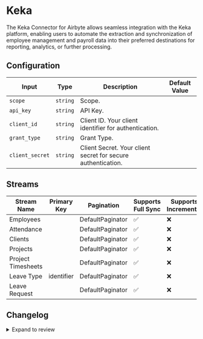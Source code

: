 # Keka
The Keka Connector for Airbyte allows seamless integration with the Keka platform, enabling users to automate the extraction and synchronization of employee management and payroll data into their preferred destinations for reporting, analytics, or further processing.

## Configuration

| Input | Type | Description | Default Value |
|-------|------|-------------|---------------|
| `scope` | `string` | Scope.  |  |
| `api_key` | `string` | API Key.  |  |
| `client_id` | `string` | Client ID. Your client identifier for authentication. |  |
| `grant_type` | `string` | Grant Type.  |  |
| `client_secret` | `string` | Client Secret. Your client secret for secure authentication. |  |

## Streams
| Stream Name | Primary Key | Pagination | Supports Full Sync | Supports Incremental |
|-------------|-------------|------------|---------------------|----------------------|
| Employees |  | DefaultPaginator | ✅ |  ❌  |
| Attendance |  | DefaultPaginator | ✅ |  ❌  |
| Clients |  | DefaultPaginator | ✅ |  ❌  |
| Projects |  | DefaultPaginator | ✅ |  ❌  |
| Project Timesheets |  | DefaultPaginator | ✅ |  ❌  |
| Leave Type | identifier | DefaultPaginator | ✅ |  ❌  |
| Leave Request |  | DefaultPaginator | ✅ |  ❌  |

## Changelog

<details>
  <summary>Expand to review</summary>

| Version          | Date              | Pull Request | Subject        |
|------------------|-------------------|--------------|----------------|
| 0.0.14 | 2025-06-14 | [61129](https://github.com/airbytehq/airbyte/pull/61129) | Update dependencies |
| 0.0.13 | 2025-05-24 | [59800](https://github.com/airbytehq/airbyte/pull/59800) | Update dependencies |
| 0.0.12 | 2025-05-03 | [59247](https://github.com/airbytehq/airbyte/pull/59247) | Update dependencies |
| 0.0.11 | 2025-04-26 | [58796](https://github.com/airbytehq/airbyte/pull/58796) | Update dependencies |
| 0.0.10 | 2025-04-19 | [58156](https://github.com/airbytehq/airbyte/pull/58156) | Update dependencies |
| 0.0.9 | 2025-04-12 | [57690](https://github.com/airbytehq/airbyte/pull/57690) | Update dependencies |
| 0.0.8 | 2025-04-05 | [57093](https://github.com/airbytehq/airbyte/pull/57093) | Update dependencies |
| 0.0.7 | 2025-03-29 | [56700](https://github.com/airbytehq/airbyte/pull/56700) | Update dependencies |
| 0.0.6 | 2025-03-22 | [55498](https://github.com/airbytehq/airbyte/pull/55498) | Update dependencies |
| 0.0.5 | 2025-03-01 | [54766](https://github.com/airbytehq/airbyte/pull/54766) | Update dependencies |
| 0.0.4 | 2025-02-22 | [54328](https://github.com/airbytehq/airbyte/pull/54328) | Update dependencies |
| 0.0.3 | 2025-02-15 | [53861](https://github.com/airbytehq/airbyte/pull/53861) | Update dependencies |
| 0.0.2 | 2025-02-08 | [53271](https://github.com/airbytehq/airbyte/pull/53271) | Update dependencies |
| 0.0.1 | 2025-01-29 | | Initial release by [@bhushan-dhwaniris](https://github.com/bhushan-dhwaniris) via Connector Builder |

</details>
